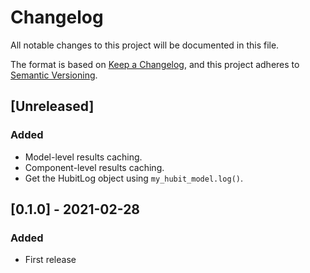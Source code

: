 # Changelog
All notable changes to this project will be documented in this file.

The format is based on [Keep a Changelog](https://keepachangelog.com/en/1.0.0/),
and this project adheres to [Semantic Versioning](https://semver.org/spec/v2.0.0.html).

## [Unreleased]
### Added
- Model-level results caching. 
- Component-level results caching. 
- Get the HubitLog object using `my_hubit_model.log()`. 

## [0.1.0] - 2021-02-28
### Added
- First release
